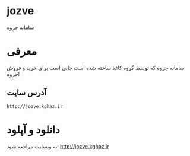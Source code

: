 jozve
=====

سامانه جزوه

# معرفی

سامانه جزوه که توسط گروه کاغذ ساخته شده است جایی است برای خرید و فروش جزوه!

## آدرس سایت

    http://jozve.kghaz.ir

# دانلود و آپلود

به وبسایت مراجعه شود:
http://jozve.kghaz.ir
